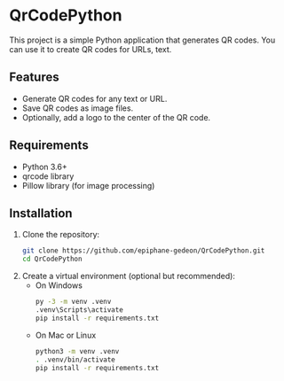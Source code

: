 # QrCodePython

This project is a simple Python application that generates QR codes. You can use it to create QR codes for URLs, text.

## Features

- Generate QR codes for any text or URL.
- Save QR codes as image files.
- Optionally, add a logo to the center of the QR code.

## Requirements

- Python 3.6+
- qrcode library
- Pillow library (for image processing)

## Installation

1. Clone the repository:
   ```bash
   git clone https://github.com/epiphane-gedeon/QrCodePython.git
   cd QrCodePython
2. Create a virtual environment (optional but recommended):
   - On Windows
      ```bash
      py -3 -m venv .venv
      .venv\Scripts\activate
      pip install -r requirements.txt

   - On Mac or Linux
      ```bash
      python3 -m venv .venv
      . .venv/bin/activate
      pip install -r requirements.txt
